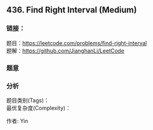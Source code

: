 ## 436. Find Right Interval (Medium)

### **链接**：
题目：https://leetcode.com/problems/find-right-interval  
题解：https://github.com/JianghanLi/LeetCode

### **题意**



### **分析**  
题目类别(Tags)：  
最优复杂度(Complexity)：  



作者: Yin
